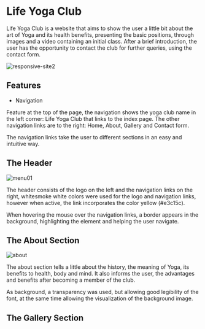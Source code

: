 # Life Yoga Club

Life Yoga Club is a website that aims to show the user a little bit about the art of Yoga and its health benefits, presenting the basic positions, through images and a video containing an initial class. After a brief introduction, the user has the opportunity to contact the club for further queries, using the contact form.


![responsive-site2](https://user-images.githubusercontent.com/86210555/212193131-ca06ac90-a441-420e-a62d-fc3ae0af3059.png)

## Features
- Navigation

Feature at the top of the page, the navigation shows the yoga club name in the left corner: Life Yoga Club that links to the index page.
The other navigation links are to the right: Home, About, Gallery and Contact form.

The navigation links take the user to different sections in an easy and intuitive way.

## The Header

![menu01](https://user-images.githubusercontent.com/86210555/212197409-6baa5a9f-888c-4c07-902b-97eb3ce6c4c4.jpg)

The header consists of the logo on the left and the navigation links on the right, whitesmoke white colors were used for the logo and navigation links, however when active, the link incorporates the color yellow (#e3c15c).

When hovering the mouse over the navigation links, a border appears in the background, highlighting the element and helping the user navigate.

## The About Section

![about](https://user-images.githubusercontent.com/86210555/212206517-95c6b5bb-d990-40a6-9c67-6ce59bcd1e5d.jpg)

The about section tells a little about the history, the meaning of Yoga, its benefits to health, body and mind.
It also informs the user, the advantages and benefits after becoming a member of the club.

As background, a transparency was used, but allowing good legibility of the font, at the same time allowing the visualization of the background image.

## The Gallery Section


